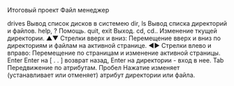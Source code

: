 Итоговый проект Файл менеджер

drives			Вывод список дисков в системею
dir, ls			Вывод списка директорий и файлов.
help, ?			Помощь.
quit, exit		Выход.
cd, cd..			Изменение ткущей директории.
▲▼			Стрелки вверх и вниз: 	Перемещение вверх и вниз по директориям и файлам на активной странице.
◄►			Стрелки влево и вправо: 	Перемещение по страницам и изменение активной страницы.
Enter			Enter на [ . . ] возврат назад, Enter на директории - вход в нее.
Tab			Передвижение по атрибутам.
Пробел		Нажатие изменяет (устанавливает или отменяет) атрибут директории или файла.